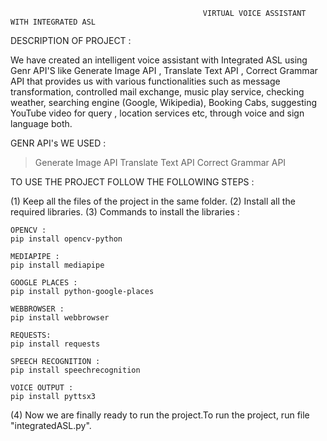 

                                               VIRTUAL VOICE ASSISTANT WITH INTEGRATED ASL

DESCRIPTION OF PROJECT : 

We have created an intelligent voice assistant with Integrated ASL using Genr API'S like Generate Image API ,
Translate Text API , Correct Grammar API  that provides us with various functionalities such as message transformation, 
controlled mail exchange, music play service, checking weather, searching engine (Google, Wikipedia), Booking Cabs, 
suggesting YouTube video for query , location services etc, through voice and sign language both.

GENR API's WE USED : 
> Generate Image API
> Translate Text API
> Correct Grammar API

TO USE THE PROJECT FOLLOW THE FOLLOWING STEPS :

(1) Keep all the files of the project in the same folder.
(2) Install all the required libraries.
(3) Commands to install the libraries : 
    
    OPENCV : 
    pip install opencv-python
    
    MEDIAPIPE :
    pip install mediapipe
    
    GOOGLE PLACES :
    pip install python-google-places
    
    WEBBROWSER :
    pip install webbrowser
    
    REQUESTS:
    pip install requests
    
    SPEECH RECOGNITION :
    pip install speechrecognition
    
    VOICE OUTPUT :
    pip install pyttsx3
    
 (4) Now we are finally ready to run the project.To run the project, run file "integratedASL.py". 
